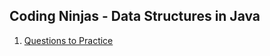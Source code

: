 ## Coding Ninjas - Data Structures in Java

1. [Questions to Practice](https://github.com/anubhavbagri/Data-Structures-Java/tree/master/1.%20Warm%20up%20questions)
